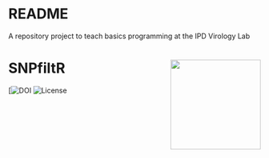 # README

A repository project to teach basics programming at the IPD Virology Lab


<!-- README.md is generated from README.Rmd. Please edit that file -->

# SNPfiltR <img src="man/figures/logo.png" align="right" alt="" width="180" />

<!-- badges: start -->
[![DOI](https://doi.org/10.1128/jcm.00405-24)
![License](https://img.shields.io/badge/license-MIT-red.svg)
<!-- badges: end -->
